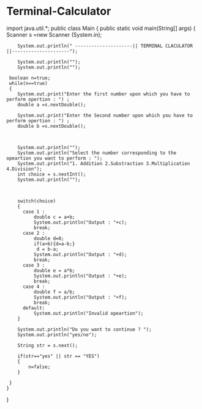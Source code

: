 # Terminal-Calculator
import java.util.*;
public class Main
{
	public static void main(String[] args) {
	    Scanner s =new Scanner (System.in);
	    
		System.out.println(" ---------------------|| TERMINAL CLACULATOR ||---------------------");
		
		System.out.println("");
		System.out.println("");
	
	 boolean n=true;
	 while(n==true)
	 {
	   	System.out.print("Enter the first number upon which you have to perform opertion : ") ;
		double a =s.nextDouble();
		
		System.out.print("Enter the Second number upon which you have to perform opertion : ") ;
		double b =s.nextDouble();
		
		
		
		System.out.println("");
		System.out.println("Select the number corresponding to the opeartion you want to perform : ");
		System.out.println("1. Addition 2.Substraction 3.Multiplication 4.Division");
		int choice = s.nextInt();
		System.out.println("");
	
		
		
		switch(choice)
		{
		  case 1 : 
		      double c = a+b;
		      System.out.println("Output : "+c);
		      break;
		  case 2 : 
		      double d=0;
		      if(a>b){d=a-b;}
		       d = b-a;
		      System.out.println("Output : "+d);
		      break;
		  case 3 : 
		      double e = a*b;
		      System.out.println("Output : "+e);
		      break;
		  case 4 : 
		      double f = a/b;
		      System.out.println("Output : "+f);
		      break;
		  default:
		      System.out.println("Invalid opeartion");
		}  
		
		System.out.println("Do you want to continue ? ");
		System.out.println("yes/no");
		
		String str = s.next();
		
		if(str=="yes" || str == "YES")
		{
		    n=false;
		}
		
	 }
	}
}
